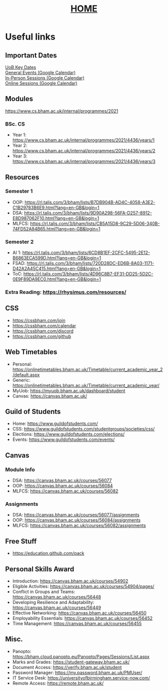 <header style="text-align:center">
<h1><a href="https://mattythehacker.github.io/FirstYearCSResources/"><b>HOME</b></a></h1>
</header>

# Useful links

## Important Dates

<a href="https://www.birmingham.ac.uk/welcome/2021/wellbeing/parents/key-dates.aspx">UoB Key Dates</a> <br>
<a href="https://calendar.google.com/calendar/embed?src=311upsnbjculbu3ed2bjvlrqh8%40group.calendar.google.com&ctz=Europe%2FLondon">General Events (Google Calendar)</a> <br>
<a href="https://calendar.google.com/calendar/embed?src=i356ffimkc4qrtnhjajos4jt9c%40group.calendar.google.com&ctz=Europe%2FLondon">In-Person Sessions (Google Calendar)</a> <br>
<a href="https://calendar.google.com/calendar/embed?src=6q1ut7h5hj96pilm84855oclrg%40group.calendar.google.com&ctz=Europe%2FLondon">Online Sessions (Google Calendar)</a> <br>

## Modules
https://www.cs.bham.ac.uk/internal/programmes/2021

### BSc. CS
- Year 1: https://www.cs.bham.ac.uk/internal/programmes/2021/4436/years/1
- Year 2: https://www.cs.bham.ac.uk/internal/programmes/2021/4436/years/2
- Year 3: https://www.cs.bham.ac.uk/internal/programmes/2021/4436/years/3


## Resources
### Semester 1
- OOP: https://rl.talis.com/3/bham/lists/B7DB904B-AD4C-4058-A3E2-C1B29783B6E9.html?lang=en-GB&login=1
- DSA: https://rl.talis.com/3/bham/lists/9D90A298-56FA-D257-8912-E8D987062F10.html?lang=en-GB&login=1
- MLFCS: https://rl.talis.com/3/bham/lists/CB5A15D8-9C29-5D06-340B-74FD52A84B65.html?lang=en-GB&login=1

### Semester 2
- AI 1: https://rl.talis.com/3/bham/lists/6CD8B1EF-2CFC-5495-2E12-B6863ECA599D.html?lang=en-GB&login=1
- FSAD: https://rl.talis.com/3/bham/lists/720D28DC-ED6B-8A03-1171-D42A2A45C415.html?lang=en-GB&login=1
- ToC: https://rl.talis.com/3/bham/lists/4D96C8B7-EF31-DD25-5D2C-0E9F89DA9EC0.html?lang=en-GB&login=1

### Extra Reading: https://rhysimus.com/resources/

## CSS
- https://cssbham.com/join
- https://cssbham.com/calendar
- https://cssbham.com/discord
- https://cssbham.com/github

## Web Timetables
- Personal: https://onlinetimetables.bham.ac.uk/Timetable/current_academic_year_2/default.aspx
- Generic: https://onlinetimetables.bham.ac.uk/Timetable/current_academic_year/
- MyUob: https://myuob.bham.ac.uk/dashboard/student
- Canvas: https://canvas.bham.ac.uk/

## Guild of Students
- Home: https://www.guildofstudents.com/
- CSS: https://www.guildofstudents.com/studentgroups/societies/css/
- Elections: https://www.guildofstudents.com/elections/
- Events: https://www.guildofstudents.com/events/

## Canvas
### Module Info
- DSA: https://canvas.bham.ac.uk/courses/56077
- OOP: https://canvas.bham.ac.uk/courses/56084
- MLFCS: https://canvas.bham.ac.uk/courses/56082

### Assignments
- DSA: https://canvas.bham.ac.uk/courses/56077/assignments
- OOP: https://canvas.bham.ac.uk/courses/56084/assignments
- MLFCS: https://canvas.bham.ac.uk/courses/56082/assignments

## Free Stuff
- https://education.github.com/pack

## Personal Skills Award
- Introduction: https://canvas.bham.ac.uk/courses/54902
- Eligible Activities: https://canvas.bham.ac.uk/courses/54904/pages/
- Conflict in Groups and Teams: https://canvas.bham.ac.uk/courses/56448
- Developing Resilience and Adaptability: https://canvas.bham.ac.uk/courses/56449
- Effective Networking: https://canvas.bham.ac.uk/courses/56450
- Employability Essentials: https://canvas.bham.ac.uk/courses/56452
- Time Management: https://canvas.bham.ac.uk/courses/56455

## Misc.
- Panopto: https://bham.cloud.panopto.eu/Panopto/Pages/Sessions/List.aspx
- Marks and Grades: https://student-gateway.bham.ac.uk/
- Document Access: https://verify.bham.ac.uk/student
- Password Manager: https://my.password.bham.ac.uk/PMUser/
- IT Service Desk: https://universityofbirmingham.service-now.com/
- Remote Access: https://remote.bham.ac.uk/

